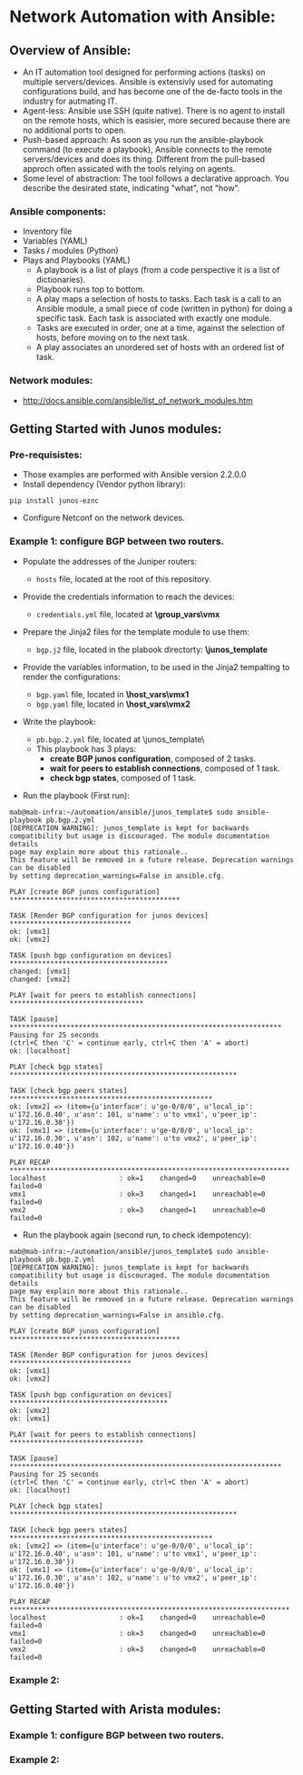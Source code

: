 # Network Automation with Ansible:

## Overview of Ansible:

- An IT automation tool designed for performing actions (tasks) on multiple servers/devices. Ansible is extensivly used for automating configurations build, and has become one of the de-facto tools in the industry for autmating IT.
- Agent-less: Ansible use SSH (quite native). There is no agent to install on the remote hosts, which is easisier, more secured because there are no additional ports to open.
- Push-based approach: As soon as you run the ansible-playbook command (to execute a playbook), Ansible connects to the remote servers/devices and does its thing. Different from the pull-based approch often assicated with the tools relying on agents.
- Some level of abstraction: The tool follows a declarative approach. You describe the desirated state, indicating "what", not "how“.

### Ansible components:
- Inventory file
- Variables		(YAML)
- Tasks / modules	(Python)
- Plays and Playbooks	(YAML)
	- A playbook is a list of plays (from a code perspective it is a list of dictionaries).
	- Playbook runs top to bottom.
	- A play maps a selection of hosts to tasks. Each task is a call to an Ansible module, a small piece of code (written in python) for doing a specific task. Each task is associated with exactly one module.
	- Tasks are executed in order, one at a time, against the selection of hosts, before moving on to the next task.
	- A play associates an unordered set of hosts with an ordered list of task. 

### Network modules:
- http://docs.ansible.com/ansible/list_of_network_modules.htm


## Getting Started with Junos modules:

### Pre-requisistes:
- Those examples are performed with Ansible version 2.2.0.0
- Install dependency (Vendor python library):
```
pip install junos-eznc
```
- Configure Netconf on the network devices.

### Example 1: configure BGP between two routers.

- Populate the addresses of the Juniper routers:
	- ```hosts``` file, located at the root of this repository.
- Provide the credentials information to reach the devices:
	- ```credentials.yml``` file, located at **\group_vars\vmx**
- Prepare the Jinja2 files for the template module to use them:
	- ```bgp.j2``` file, located in the plabook directorty: **\junos_template**
- Provide the variables information, to be used in the Jinja2 tempalting to render the configurations:
	- ```bgp.yaml``` file, located in **\host_vars\vmx1**
	- ```bgp.yaml``` file, located in **\host_vars\vmx2**

- Write the playbook:
	- ```pb.bgp.2.yml``` file, located at \junos_template\
	- This playbook has 3 plays:
		- **create BGP junos configuration**, composed of 2 tasks.
		- **wait for peers to establish connections**, composed of 1 task.
		- **check bgp states**, composed of 1 task.

- Run the playbook (First run):
```
mab@mab-infra:~/automation/ansible/junos_template$ sudo ansible-playbook pb.bgp.2.yml 
[DEPRECATION WARNING]: junos_template is kept for backwards compatibility but usage is discouraged. The module documentation details 
page may explain more about this rationale..
This feature will be removed in a future release. Deprecation warnings can be disabled 
by setting deprecation_warnings=False in ansible.cfg.

PLAY [create BGP junos configuration] ******************************************

TASK [Render BGP configuration for junos devices] ******************************
ok: [vmx1]
ok: [vmx2]

TASK [push bgp configuration on devices] ***************************************
changed: [vmx1]
changed: [vmx2]

PLAY [wait for peers to establish connections] *********************************

TASK [pause] *******************************************************************
Pausing for 25 seconds
(ctrl+C then 'C' = continue early, ctrl+C then 'A' = abort)
ok: [localhost]

PLAY [check bgp states] ********************************************************

TASK [check bgp peers states] **************************************************
ok: [vmx2] => (item={u'interface': u'ge-0/0/0', u'local_ip': u'172.16.0.40', u'asn': 101, u'name': u'to vmx1', u'peer_ip': u'172.16.0.30'})
ok: [vmx1] => (item={u'interface': u'ge-0/0/0', u'local_ip': u'172.16.0.30', u'asn': 102, u'name': u'to vmx2', u'peer_ip': u'172.16.0.40'})

PLAY RECAP *********************************************************************
localhost                  : ok=1    changed=0    unreachable=0    failed=0   
vmx1                       : ok=3    changed=1    unreachable=0    failed=0   
vmx2                       : ok=3    changed=1    unreachable=0    failed=0   
```

- Run the playbook again (second run, to check idempotency):
```
mab@mab-infra:~/automation/ansible/junos_template$ sudo ansible-playbook pb.bgp.2.yml 
[DEPRECATION WARNING]: junos_template is kept for backwards compatibility but usage is discouraged. The module documentation details 
page may explain more about this rationale..
This feature will be removed in a future release. Deprecation warnings can be disabled 
by setting deprecation_warnings=False in ansible.cfg.

PLAY [create BGP junos configuration] ******************************************

TASK [Render BGP configuration for junos devices] ******************************
ok: [vmx1]
ok: [vmx2]

TASK [push bgp configuration on devices] ***************************************
ok: [vmx2]
ok: [vmx1]

PLAY [wait for peers to establish connections] *********************************

TASK [pause] *******************************************************************
Pausing for 25 seconds
(ctrl+C then 'C' = continue early, ctrl+C then 'A' = abort)
ok: [localhost]

PLAY [check bgp states] ********************************************************

TASK [check bgp peers states] **************************************************
ok: [vmx2] => (item={u'interface': u'ge-0/0/0', u'local_ip': u'172.16.0.40', u'asn': 101, u'name': u'to vmx1', u'peer_ip': u'172.16.0.30'})
ok: [vmx1] => (item={u'interface': u'ge-0/0/0', u'local_ip': u'172.16.0.30', u'asn': 102, u'name': u'to vmx2', u'peer_ip': u'172.16.0.40'})

PLAY RECAP *********************************************************************
localhost                  : ok=1    changed=0    unreachable=0    failed=0   
vmx1                       : ok=3    changed=0    unreachable=0    failed=0   
vmx2                       : ok=3    changed=0    unreachable=0    failed=0   
``` 


### Example 2: 



## Getting Started with Arista modules:

### Example 1: configure BGP between two routers.

### Example 2: 